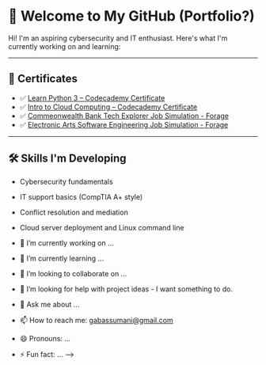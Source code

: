 # 👋 Welcome to My GitHub (Portfolio?)

Hi! I'm an aspiring cybersecurity and IT enthusiast. Here's what I'm currently working on and learning:

---

## 📜 Certificates

- ✅ [Learn Python 3 – Codecademy Certificate](./learn-python-3-codecademy.pdf)
- ✅ [Intro to Cloud Computing – Codecademy Certificate](./cloud-computing-intro-codeacademy.pdf)
- ✅ [Commeonwealth Bank Tech Explorer Job Simulation - Forage](./Forage_TechExplorer.pdf)
- ✅ [Electronic Arts Software Engineering Job Simulation - Forage](./Forage_SoftwareEngineer.pdf)

---

## 🛠️ Skills I'm Developing

- Cybersecurity fundamentals
- IT support basics (CompTIA A+ style)
- Conflict resolution and mediation
- Cloud server deployment and Linux command line

- 🔭 I’m currently working on ...
- 🌱 I’m currently learning ...
- 👯 I’m looking to collaborate on ...
- 🤔 I’m looking for help with project ideas - I want something to do.
- 💬 Ask me about ...
- 📫 How to reach me: gabassumani@gmail.com
- 😄 Pronouns: ...
- ⚡ Fun fact: ...
-->
